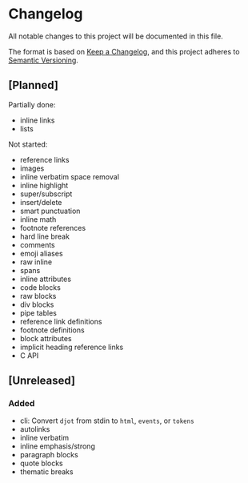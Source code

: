 # Changelog
All notable changes to this project will be documented in this file.

The format is based on [Keep a Changelog](https://keepachangelog.com/en/1.0.0/),
and this project adheres to [Semantic Versioning](https://semver.org/spec/v2.0.0.html).

## [Planned]

Partially done:

- inline links
- lists

Not started:

- reference links
- images
- inline verbatim space removal
- inline highlight
- super/subscript
- insert/delete
- smart punctuation
- inline math
- footnote references
- hard line break
- comments
- emoji aliases
- raw inline
- spans
- inline attributes
- code blocks
- raw blocks
- div blocks
- pipe tables
- reference link definitions
- footnote definitions
- block attributes
- implicit heading reference links
- C API


## [Unreleased]

### Added

- cli: Convert `djot` from stdin to `html`, `events`, or `tokens`
- autolinks
- inline verbatim
- inline emphasis/strong
- paragraph blocks
- quote blocks
- thematic breaks

